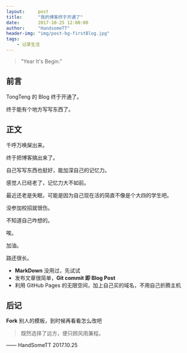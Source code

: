 ```yaml
---
layout:     post
title:      "我的博客终于开通了"
date:       2017-10-25 12:00:00
author:     "HandsomeTT"
header-img: "img/post-bg-firstBlog.jpg"
tags:
    - 记录生活
---
```


> "Year It's Begin."


## 前言
TongTeng 的 Blog 终于开通了。



终于能有个地方写写东西了。


## 正文

千呼万唤屎出来。

终于把博客搞出来了。

自己写写东西也挺好，能加深自己的记忆力。

感觉人已经老了，记忆力大不如前。

最近还老是失眠，可能是因为自己现在活的简直不像是个大四的学生吧。

没参加校招就很伤。

不知道自己咋想的。

唉。

加油。

路还很长。


* **MarkDown** 没用过，先试试
* 发布文章很简单，**Git commit 即 Blog Post**
* 利用 GitHub Pages 的无限空间，加上自己买的域名，不用自己折腾主机


## 后记

**Fork** 别人的模板，到时候再看看怎么改吧

>既然选择了远方，便只顾风雨兼程。

—— HandSomeTT 2017.10.25